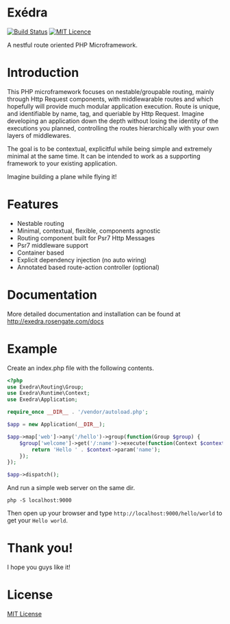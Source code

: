 Exédra
======
[![Build Status](https://travis-ci.org/Rosengate/exedra.svg?branch=master)](https://travis-ci.org/Rosengate/exedra)
[![MIT Licence](https://badges.frapsoft.com/os/mit/mit.png?v=103)](https://github.com/Rosengate/exedra/blob/master/LICENSE)

A nestful route oriented PHP Microframework.

Introduction
======
This PHP microframework focuses on nestable/groupable routing, mainly through Http Request components, with middlewarable routes and which hopefully will provide much modular application execution. Route is unique, and identifiable by name, tag, and queriable by Http Request. Imagine developing an application down the depth without losing the identity of the executions you planned, controlling the routes hierarchically with your own layers of middlewares.

The goal is to be contextual, explicitful while being simple and extremely minimal at the same time. It can be intended to work 
as a supporting framework to your existing application.

Imagine building a plane while flying it!

# Features
- Nestable routing
- Minimal, contextual, flexible, components agnostic
- Routing component built for Psr7 Http Messages
- Psr7 middleware support
- Container based
- Explicit dependency injection (no auto wiring)
- Annotated based route-action controller (optional)

Documentation
======
More detailed documentation and installation can be found at http://exedra.rosengate.com/docs

# Example
Create an index.php file with the following contents.
```php
<?php
use Exedra\Routing\Group;
use Exedra\Runtime\Context;
use Exedra\Application;

require_once __DIR__ . '/vendor/autoload.php';

$app = new Application(__DIR__);

$app->map['web']->any('/hello')->group(function(Group $group) {
    $group['welcome']->get('/:name')->execute(function(Context $context) {
        return 'Hello ' . $context->param('name');
    });
});

$app->dispatch();
```
And run a simple web server on the same dir.
```
php -S localhost:9000
```
Then open up your browser and type `http://localhost:9000/hello/world` to get your `Hello world`.

Thank you!
======
I hope you guys like it!

License
======
[MIT License](LICENSE)